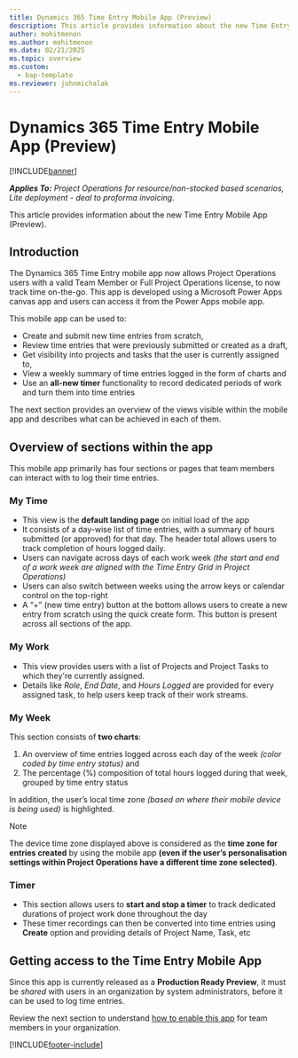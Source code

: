 ```yaml
---
title: Dynamics 365 Time Entry Mobile App (Preview)
description: This article provides information about the new Time Entry Mobile App (Preview).
author: mohitmenon
ms.author: mohitmenon
ms.date: 02/21/2025
ms.topic: overview
ms.custom: 
  - bap-template
ms.reviewer: johnmichalak
---
```


# Dynamics 365 Time Entry Mobile App (Preview)

[!INCLUDE[banner](../includes/banner.md)]

_**Applies To:** Project Operations for resource/non-stocked based scenarios, Lite deployment - deal to proforma invoicing._

This article provides information about the new Time Entry Mobile App (Preview).

## Introduction

The Dynamics 365 Time Entry mobile app now allows Project Operations users with a valid Team Member or Full Project Operations license, to now track time on-the-go. This app is developed using a Microsoft Power Apps canvas app and users can access it from the Power Apps mobile app.

This mobile app can be used to:
- Create and submit new time entries from scratch,
- Review time entries that were previously submitted or created as a draft,
- Get visibility into projects and tasks that the user is currently assigned to,
- View a weekly summary of time entries logged in the form of charts and
- Use an **all-new timer** functionality to record dedicated periods of work and turn them into time entries

The next section provides an overview of the views visible within the mobile app and describes what can be achieved in each of them.

## Overview of sections within the app

This mobile app primarily has four sections or pages that team members can interact with to log their time entries.

### My Time

- This view is the **default landing page** on initial load of the app
- It consists of a day-wise list of time entries, with a summary of hours submitted (or approved) for that day. The header total allows users to track completion of hours logged daily.
- Users can navigate across days of each work week _(the start and end of a work week are aligned with the Time Entry Grid in Project Operations)_
- Users can also switch between weeks using the arrow keys or calendar control on the top-right
- A “+” (new time entry) button at the bottom allows users to create a new entry from scratch using the quick create form. This button is present across all sections of the app.

### My Work

- This view provides users with a list of Projects and Project Tasks to which they're currently assigned.
- Details like _Role_, _End Date_, and _Hours Logged_ are provided for every assigned task, to help users keep track of their work streams.

### My Week

This section consists of **two charts**:
1. An overview of time entries logged across each day of the week _(color coded by time entry status)_ and
1. The percentage (%) composition of total hours logged during that week, grouped by time entry status

In addition, the user’s local time zone _(based on where their mobile device is being used)_ is highlighted. 

> [!NOTE]
> The device time zone displayed above is considered as the **time zone for entries created** by using the mobile app __(even if the user’s personalisation settings within Project Operations have a different time zone selected)__.

### Timer

- This section allows users to **start and stop a timer** to track dedicated durations of project work done throughout the day
- These timer recordings can then be converted into time entries using **Create** option and providing details of Project Name, Task, etc


## Getting access to the Time Entry Mobile App

Since this app is currently released as a **Production Ready Preview**, it must be _shared_ with users in an organization by system administrators, before it can be used to log time entries. 

Review the next section to understand [how to enable this app](enable-time-entry-mobile-app.md) for team members in your organization.

[!INCLUDE[footer-include](../includes/footer-banner.md)]
